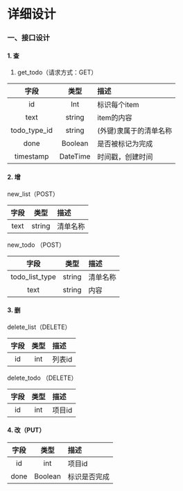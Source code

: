 # 详细设计  
### 一、接口设计  
#### 1. 查  
1. get_todo（请求方式：GET）  

| 字段 | 类型 | 描述 | 
| :----: | :----: | :---- | 
| id | Int | 标识每个item |  
| text | string | item的内容 |
| todo_type_id | string | (外键)隶属于的清单名称 | 
| done | Boolean | 是否被标记为完成 |  
| timestamp | DateTime | 时间戳，创建时间 | 
  
 #### 2. 增  
 new_list（POST）   
 
| 字段 | 类型 | 描述 |  
| :---: | :---: | :--- |   
| text | string | 清单名称 |    

new_todo （POST）  

| 字段 | 类型 | 描述 |  
| :---: | :---: | :--- |
| todo_list_type | string | 清单名称 |  
| text | string | 内容 |  

#### 3. 删  
delete_list（DELETE） 

| 字段 | 类型 | 描述 |  
| :---: | :---: | :--- |
| id | int | 列表id |  

delete_todo （DELETE） 

| 字段 | 类型 | 描述 |  
| :---: | :---: | :--- |
| id | int | 项目id |  

#### 4. 改（PUT）  

| 字段 | 类型 | 描述 |  
| :---: | :---: | :--- |
| id | int | 项目id |  
| done | Boolean | 标识是否完成 |


